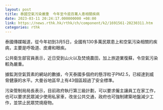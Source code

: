 ```yaml
---
layout: post
title: 泰國空氣污染嚴重　今年至今逾百萬人患相關疾病
date: 2023-03-11 20:24:17.000000000 +08:00
link: https://news.rthk.hk/rthk/ch/component/k2/1691561-20230311.htm
categories: rthk
---
```


泰國傳媒報道，從今年初到3月5日，全國有130多萬民眾患上和空氣污染相關的疾病，主要是呼吸道、皮膚和眼疾。

公共衛生部官員表示，近日受到山火以及焚燒農田，加上旅遊業復蘇，令空氣污染較為嚴重。

據監測空氣質素的網站的數據，今天泰國多個府的懸浮粒子PM2.5，已經達到威脅健康的水平。大曼谷地區早上有43個區超過了安全標準。

污染管制局局長表示，目前政府執行第三級計劃，可以要求僱主讓員工在家工作，也可以要求民眾減少使用私家車，改坐公共交通，政府也可強制建築地盤減少工作，並禁止民眾焚燒廢物。
